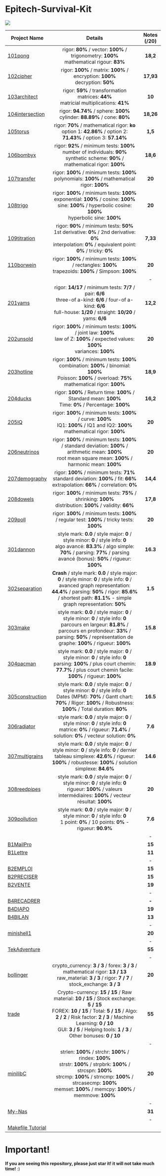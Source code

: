 # Epitech-Survival-Kit

<img align="center" src="5d41402abc4b2a76b9719d911017c592.png">

| Project Name    | Details                                                                                    | Notes (/20)  |
| --------------- |:------------------------------------------------------------------------------------------:| :-----------:|
| [101pong](https://github.com/Paul-Marie/101pong) | rigor: **80%** / vector: **100%** / trigonometry: **100%** </br> mathematical rigour: **83%** | **18,2**    |
| [102cipher](https://github.com/Paul-Marie/102cipher) | rigor: **100%** / matrix: **100%** / encryption: **100%** </br> decryption: **50%**           | **17,93**   |
| [103architect](https://github.com/Paul-Marie/103architect)   | rigor: **59%** / transformation matrices: **44%** </br> matricial multiplications: **41%**     | **10**       |
| [104intersection](https://github.com/Paul-Marie/104intersection) | rigor: **94.74%** / sphere: **100%** </br> cylinder: **88.89%** / cone: **80%**                | **18,26**    |
| [105torus](https://github.com/Paul-Marie/105torus) | rigor: **70%** / mathematical rigor: **ko** </br> option 1: **42.86%** / option 2: **71.43%** / option 3: **57.14%** | **1,5**    |
| [106bombyx](https://github.com/Paul-Marie/106bombyx) | rigor: **92%** / minimum tests: **100%** </br> number of individuals: **90%** </br> synthetic scheme: **90%** / mathematical rigor: **100%** | **18,6**    |
| [107transfer](https://github.com/Paul-Marie/107transfer) | rigor: **100%** / minimum tests: **100%** </br> polynomials: **100%** / mathematical rigor: **100%** | **20**    |
| [108trigo](https://github.com/Paul-Marie/108trigo) | rigor: **100%** / minimum tests: **100%** </br> exponential: **100%** / cosine: **100%** </br> sine: **100%** / hyperbolic cosine: **100%** </br> hyperbolic sine: **100%** | **20**    |
| [109titration](https://github.com/Paul-Marie/109titration) | rigor: **90%** / minimum tests: **50%** </br> 1st derivative: **0%** / 2nd derivative: **0%** </br> interpolation: **0%** / equivalent point: **0%** / tricky: **0%** | **7,33**    |
| [110borwein](https://github.com/Paul-Marie/110borwein) | rigor: **100%** / minimum tests: **100%** / rectangles: **100%** </br> trapezoids: **100%** / Simpson: **100%** | **20**    |
|   |   | - |
| [201yams](https://github.com/Paul-Marie/201yams) | rigor: **14/17** / minimum tests: **7/7** / pair: **6/6** </br> three-of a-kind: **6/6** / four-of a-kind: **6/6** </br> full-house: **1/20** / straight: **10/20** / yams: **6/6** | **12,2**    |
| [202unsold](https://github.com/Paul-Marie/202unsold) | rigor: **100%** / minimum tests: **100%** / joint law: **100%** </br> law of Z: **100%** / expected values: **100%** </br> variances: **100%** | **20**    |
| [203hotline](https://github.com/Paul-Marie/203hotline) | rigor: **100%** / minimum tests: **100%** </br> combination: **100%** / binomial: **100%** </br> Poisson: **100%** / overload: **75%** </br> mathematical rigor: **100%** | **18,9**    |
| [204ducks](https://github.com/Paul-Marie/204ducks) | rigor: **100%** / Return time: **100%** / Standard mean: **100%** </br> Time: **0%** / Percentage: **100%** | **16,2**    |
| [205IQ](https://github.com/Paul-Marie/205IQ) | rigor: **100%** / minimum tests: **100%** / curve: **100%** </br> IQ1: **100%** / IQ1 and IQ2: **100%** </br> mathematical rigor: **100%** | **20**    |
| [206neutrinos](https://github.com/Paul-Marie/206neutrinos) | rigor: **100%** / minimum tests: **100%** / standard deviation: **100%** / arithmetic mean: **100%** </br> root mean square mean: **100%** / harmonic mean: **100%** | **20**    |
| [207demography](https://github.com/Paul-Marie/207demography) | rigor: **100%** / minimum tests: **71%** </br> standard deviation: **100%** / fit: **66%** <br> extrapolation: **66%** / correlation: **0%** | **14,4**    |
| [208dowels](https://github.com/Paul-Marie/208dowels) | rigor: **100%** / minimum tests: **75%** / shrinking: **100%** </br> distribution: **100%** / validity: **66%** | **17,8**    |
| [209poll](https://github.com/Paul-Marie/209poll) | rigor: **100%** / minimum tests: **100%** / regular test: **100%** / tricky tests: **100%** | **20**    |
| [301dannon](https://github.com/Paul-Marie/301dannon/blob/master/301dannon) | style mark: **0.0** / style major: **0** / style minor: **0** / style info: **0** <br> algo avancé: **83.3%** / algo simple: **70%** / parsing: **77%** / parsing avancé (bonus): **50%** / rigueur: **100%** | **16.3**    |
| [302separation](https://github.com/Paul-Marie/302separation/blob/master/302separation) | **Crash** / style mark: **0.0** / style major: **0** / style minor: **0** / style info: **0** / avanced graph representation: **44.4%** / parsing: **50%** / rigor: **85.6%** / shortest path: **81.1%** - simple graph representation: **50%** | **1.5**    |
| [303make](https://github.com/Paul-Marie/303make/blob/master/303make) | style mark: **0.0** / style major: **0** / style minor: **0** / style info: **0** <br> parcours en largeur: **81.8%** / parcours en profondeur: **33%** / parsing: **50%** / représentation de graphe: **100%** / rigueur: **100%** | **15.8**    |
| [304pacman](https://github.com/Paul-Marie/304pacman/blob/master/304pacman) | style mark: **0.0** / style major: **0** / style minor: **0** / style info: **0** <br> parsing: **100%** / plus court chemin: **77.7%** / plus court chemin facile: **100%** / rigueur: **100%** | **18.9**    |
| [305construction](https://github.com/Paul-Marie/305construction/blob/master/305construction) | style mark: **0.0** / style major: **0** / style minor: **0** / style info: **0** <br> Dates (MPM): **70%** / Gantt chart: **70%** / Rigor: **100%** / Robustness: **100%** / Total duration: **80%** | **16.5**    |
| [306radiator](https://github.com/Paul-Marie/306radiator/blob/master/306radiator) | style mark: **0.0** / style major: **0** / style minor: **0** / style info: **0** <br> matrice: **0%** / rigueur: **71.4%** / solution: **0%** / vecteur solution: **0%** | **7.6**    |
| [307multigrains](https://github.com/Paul-Marie/307multigrains/blob/master/307multigrains) | style mark: **0.0** / style major: **0** / style minor: **0** / style info: **0** / dernier tableau simplexe: **42.6%** / rigueur: **100%** / robustesse: **100%** / solution simplexe: **84.6%** | **14.6**    |
| [308reedpipes](https://github.com/Paul-Marie/308reedpipes/blob/master/308reedpipes) | style mark: **0.0** / style major: **0** / style minor: **0** / style info: **0** <br> rigueur: **100%** / valeurs intermédiaires: **100%** / vecteur résultat: **100%** | **20**    |
| [309pollution](https://github.com/Paul-Marie/309pollution/blob/master/309pollution) | style mark: **0.0** / style major: **0** / style minor: **0** / style info: **0** <br> 1 point: **0%** / 10 points: **0%** - rigueur: **90.9%** | **7.6**    |
|   |   | - |
| [B1MailPro](https://github.com/Paul-Marie/B1Mailpro)                                          |           |   **15**  |
| [B1Lettre](https://github.com/Paul-Marie/B1Lettre)                                            |           |   **11**  |
|   |   | - |
| [B2EMPLOI](https://github.com/Paul-Marie/B2EMPLOI)                                            |           |   **15**  |
| [B2PRECISER](https://github.com/Paul-Marie/B2PRECISER)                                        |           |   **15**  |
| [B2VENTE](https://github.com/Paul-Marie/B2VENTE)                                              |           |   **19**  |
|   |   | - |
| [B4RECADRER](https://github.com/Paul-Marie/B4RECADRER)                                        |           |   **-**   |
| [B4DIAPO](https://github.com/Paul-Marie/B4DIAPO)                                              |           |   **19**  |
| [B4BILAN](https://github.com/Paul-Marie/B4BILAN)                                              |           |   **13**  |
|   |   | - |
| [minishell1](https://github.com/Paul-Marie/minishell1)                                        |           |   **20**  |
|   |   | - |
| [TekAdventure](https://github.com/Paul-Marie/TekAdventure)                                    |           |   **55**  |
|   |   | - |
| [bollinger](https://github.com/Paul-Marie/bollinger) | crypto_currency: **3 / 3** / forex: **3 / 3** / mathematical rigor: **13 / 13** </br> raw_material: **3 / 3** / rigor: **7 / 7** / stock_exchange: **3 / 3** | **20** |
| [trade](https://github.com/Paul-Marie/trade) | Crypto-currency: **15 / 15** / Raw material: **10 / 15** / Stock exchange: **5 / 15** </br> FOREX: **10 / 15** / Total: **5 / 15** / Algo: **2 / 2** / Risk factor: **2 / 3** / Machine Learning: **0 / 10** </br> GUI: **3 / 5** / Helping tools: **1 / 3** / Other bonuses: **0 / 10** | **55** |
|   |   | - |
| [minilibC](https://github.com/Paul-Marie/minilibc)  | strlen: **100%** / strchr: **100%** / rindex: **100%** </br> strstr: **100%** / strpbrk: **100%** / strcspn: **100%** </br> strcmp: **100%** / strncmp: **100%** / strcasecmp: **100%** </br> memset: **100%** / memcpy: **100%** / memmove: **100%**               |   **20**  |
|   |   | - |
| [My-Nas](https://github.com/Paul-Marie/my-nas)                                                |           |   **31**  |
|   |   | - |
| [Makefile Tutorial](https://github.com/Paul-Marie/Makefile-Example)                           |           |           |

# Important!
**If you are seeing this repository, please just star it! it will not take much time!** :)
